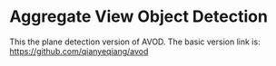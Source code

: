 # Aggregate View Object Detection
This the plane detection version of AVOD. The basic version link is: https://github.com/qianyeqiang/avod
